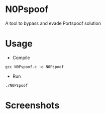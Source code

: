 # N0Pspoof
A tool to bypass and evade Portspoof solution

# Usage
- Compile
```
gcc N0Pspoof.c -o N0Pspoof
```
- Run
```
./N0Pspoof
```

# Screenshots
